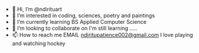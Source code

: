 - 👋 Hi, I’m @ndirituart
- 👀 I’m interested in coding, sciences, poetry and paintings
- 🌱 I’m currently learning BS Applied Computer Science
- 💞️ I’m looking to collaborate on I'm still learning .....
- 📫 How to reach me EMAIL ndiritupatience002@gmail.com
I love playing and watching hockey
<!---
ndirituart/ndirituart is a ✨ special ✨ repository because its `README.md` (this file) appears on your GitHub profile.
You can click the Preview link to take a look at your changes.
--->
